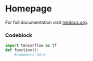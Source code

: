 # Homepage

For full documentation visit [mkdocs.org](https://www.mkdocs.org).


### Codeblock
``` py
import tensorflow as tf
def function():
    #comments here
```
